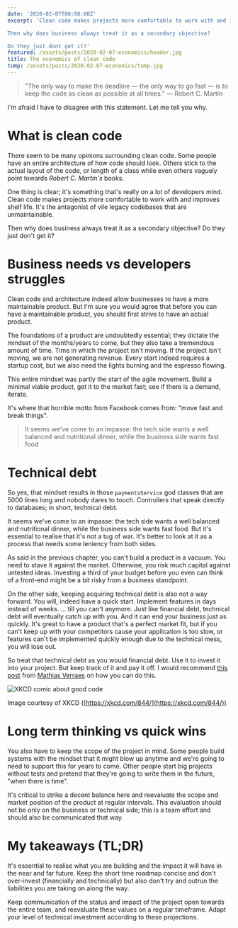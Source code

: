 ```yaml
---
date: '2020-02-07T00:00:00Z'
excerpt: 'Clean code makes projects more comfortable to work with and improves shelf life. Its the antagonist of vile legacy codebases that are unmaintainable. 

Then why does business always treat it as a secondary objective?

Do they just dont get it?'
featured: /assets/posts/2020-02-07-economics/header.jpg
title: The economics of clean code
tump: /assets/posts/2020-02-07-economics/tump.jpg
---
```


> "The only way to make the deadline — the only way to go fast — is to keep the code as clean as possible at all times." — Robert C. Martin

I'm afraid I have to disagree with this statement. Let me tell you why.

# What is clean code

There seem to be many opinions surrounding clean code. Some people have an entire architecture of how code should look. Others stick to the actual layout of the code, or length of a class while even others vaguely point towards *Robert C. Martin's* books.

One thing is clear; it's something that's really on a lot of developers mind. Clean code makes projects more comfortable to work with and improves shelf life. It's the antagonist of vile legacy codebases that are unmaintainable.

Then why does business always treat it as a secondary objective? Do they just don't get it?

# Business needs vs developers struggles

Clean code and architecture indeed allow businesses to have a more maintainable product. But I'm sure you would agree that before you can have a maintainable product, you should first strive to have an actual product.

The foundations of a product are undoubtedly essential; they dictate the mindset of the months/years to come, but they also take a tremendous amount of time. Time in which the project isn't moving. If the project isn't moving, we are not generating revenue. Every start indeed requires a startup cost, but we also need the lights burning and the espresso flowing.

This entire mindset was partly the start of the agile movement. Build a minimal viable product, get it to the market fast; see if there is a demand, iterate.

It's where that horrible motto from Facebook comes from: "move fast and break things".

> It seems we've come to an impasse: the tech side wants a well balanced and nutritional dinner, while the business side wants fast food

# Technical debt

So yes, that mindset results in those `paymentsService` god classes that are 5000 lines long and nobody dares to touch. Controllers that speak directly to databases; in short, technical debt.

It seems we've come to an impasse: the tech side wants a well balanced and nutritional dinner, while the business side wants fast food. But it's essential to realise that it's not a tug of war. It's better to look at it as a process that needs some leniency from both sides.

As said in the previous chapter, you can't build a product in a vacuum. You need to stave it against the market. Otherwise, you risk much capital against untested ideas. Investing a third of your budget before you even can think of a front-end might be a bit risky from a business standpoint.

On the other side, keeping acquiring technical debt is also not a way forward. You will, indeed have a quick start. Implement features in days instead of weeks. ... till you can't anymore. Just like financial debt, technical debt will eventually catch up with you. And it can end your business just as quickly. It's great to have a product that's a perfect market fit, but if you can't keep up with your competitors cause your application is too slow, or features can't be implemented quickly enough due to the technical mess, you will lose out.

So treat that technical debt as you would financial debt. Use it to invest it into your project. But keep track of it and pay it off. I would recommend [this post](http://verraes.net/2020/01/wall-of-technical-debt/) from [Mathias Verraes](https://twitter.com/mathiasverraes) on how you can do this.

![XKCD comic about good code](https://imgs.xkcd.com/comics/good_code.png)

Image courtesy of XKCD ([https://xkcd.com/844/](https://xkcd.com/844/))

# Long term thinking vs quick wins

You also have to keep the scope of the project in mind. Some people build systems with the mindset that it might blow up anytime and we're going to need to support this for years to come. Other people start big projects without tests and pretend that they're going to write them in the future, "when there is time".

It's critical to strike a decent balance here and reevaluate the scope and market position of the product at regular intervals. This evaluation should not be only on the business or technical side; this is a team effort and should also be communicated that way.

# My takeaways (TL;DR)

It's essential to realise what you are building and the impact it will have in the near and far future. Keep the short time roadmap concise and don't over-invest (financially and technically) but also don't try and outrun the liabilities you are taking on along the way.

Keep communication of the status and impact of the project open towards the entire team, and reevaluate these values on a regular timeframe. Adapt your level of technical investment according to these projections.

